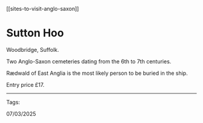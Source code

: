 [[sites-to-visit-anglo-saxon]]

# Sutton Hoo

Woodbridge, Suffolk.

Two Anglo-Saxon cemeteries dating from the 6th to 7th centuries.

Rædwald of East Anglia is the most likely person to be buried in the ship.

Entry price £17.

---

Tags:

07/03/2025
